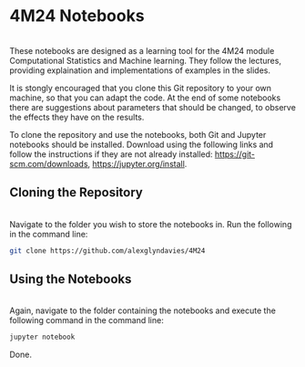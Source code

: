 <h1>4M24 Notebooks</h1> <br/>
These notebooks are designed as a learning tool for the 4M24 module Computational Statistics and Machine learning.  They follow the lectures, providing explaination and implementations of examples in the slides. <br/>

It is stongly encouraged that you clone this Git repository to your own machine, so that you can adapt the code. At the end of some notebooks there are suggestions about parameters that should be changed, to observe the effects they have on the results. <br/>

To clone the repository and use the notebooks, both Git and Jupyter notebooks should be installed.  Download using the following links and follow the instructions if they are not already installed: https://git-scm.com/downloads, https://jupyter.org/install. <br/>

<h2>Cloning the Repository</h2> <br/>
Navigate to the folder you wish to store the notebooks in.  Run the following in the command line:

```bash 
git clone https://github.com/alexglyndavies/4M24
```

<h2>Using the Notebooks</h2> <br/>
Again, navigate to the folder containing the notebooks and execute the following command in the command line:

```bash 
jupyter notebook
```

Done.